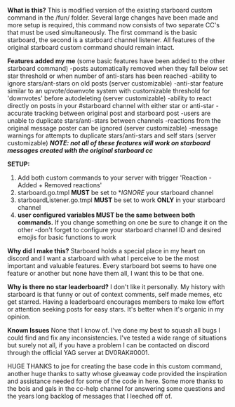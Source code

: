 **What is this?**
This is modified version of the existing starboard custom command in the /fun/ folder. Several large changes have been made and more setup is required, 
this command now consists of two separate CC's that must be used simultaneously. The first command is the basic starboard, the second is a starboard channel listener. 
All features of the original starboard custom command should remain intact.


**Features added my me** (some basic features have been added to the other starboard command)
-posts automatically removed when they fall below set star threshold or when number of anti-stars has been reached
-ability to ignore stars/ant-stars on old posts (server customizable)
-anti-star feature similar to an upvote/downvote system with customizable threshold for 'downvotes' before autodeleting (server customizable)
-ability to react directly on posts in your #starboard channel with either star or anti-star
   -accurate tracking between original post and starboard post
   -users are unable to duplicate stars/anti-stars between channels
 -reactions from the original message poster can be ignored (server customizable)
 -message warnings for attempts to duplicate stars/anti-stars and self stars (server customizable)
 ***NOTE: not all of these features will work on starboard messages created with the original starboard cc***
 
 
 **SETUP:**
 1. Add both custom commands to your server with trigger 'Reaction - Added + Removed reactions'
 2. starboard.go.tmpl **MUST** be set to **IGNORE* your starboard channel
 3. starboardListener.go.tmpl **MUST** be set to work **ONLY** in your starboard channel
 4. **user configured variables MUST be the same between both commands.** If you change something on one be sure to change it on the other
    -don't forget to configure your starboard channel ID and desired emojis for basic functions to work
 
 
**Why did I make this?**
Starboard holds a special place in my heart on discord and I want a starboard with what I perceive to be the most important and valuable features.
Every starboard bot seems to have one feature or another but none have them all, I want this to be that one.


**Why is there no star leaderboard?**
I don't like it personally. My history with starboard is that funny or out of context comments, self made memes, etc get starred. Having a leaderboard 
encourages members to make low effort or attention seeking posts for easy stars. It's better when it's organic in my opinion.


**Known Issues**
None that I know of. I've done my best to squash all bugs I could find and fix any inconsistencies. I've tested a wide range of situations but surely not all,
if you have a problem I can be contacted on discord through the official YAG server at DV0RAK#0001.


HUGE THANKS to joe for creating the base code in this custom command, another huge thanks to satty whose giveaway code provided the inspiration and assistance
needed for some of the code in here. Some more thanks to the bois and gals in the cc-help channel for answering some questions and the years long backlog of 
messages that I leeched off of.
